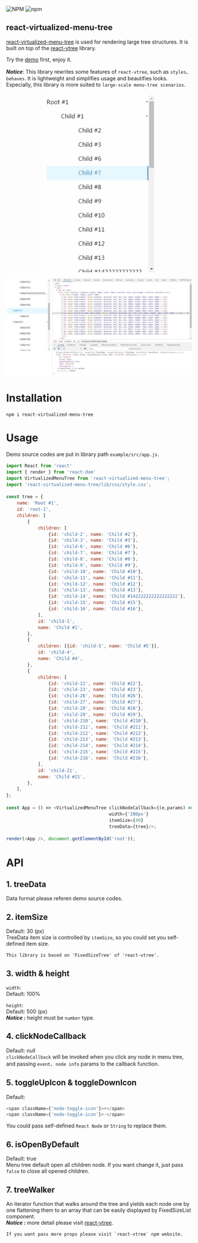 ![NPM](https://img.shields.io/npm/l/react-virtualized-menu-tree.svg?style=popout) ![npm](https://img.shields.io/npm/v/react-virtualized-menu-tree.svg?style=flat-square)
## react-virtualized-menu-tree

 [react-virtualized-menu-tree](https://github.com/dxmz/react-virtualized-menu-tree)  is used for rendering large tree structures. It is built on top of the [react-vtree](https://github.com/Lodin/react-vtree) library.

 Try the [demo](https://dxmz.github.io/react-virtualized-menu-tree/) first, enjoy it.

***Notice***: This library rewrites some features of `react-vtree`, such as `styles`、 `behaves`. It is lightweight and simplifies usage and beautifies looks. Especially, this library is more suited to `large-scale menu-tree scenarios`.

<div align="center">
<img src="./example/images/demo.gif" height="500px" alt="demo" ><img src="./example/images/console.jpg" alt="console" >  
</div>

# Installation
```
npm i react-virtualized-menu-tree
```

# Usage
Demo source codes are put in library path `example/src/app.js`.
```js
import React from 'react'
import { render } from 'react-dom'
import VirtualizedMenuTree from 'react-virtualized-menu-tree';
import 'react-virtualized-menu-tree/lib/css/style.css';

const tree = {
    name: 'Root #1',
    id: 'root-1',
    children: [
        {
            children: [
                {id: 'child-2', name: 'Child #2'},
                {id: 'child-3', name: 'Child #3'},
                {id: 'child-6', name: 'Child #6'},
                {id: 'child-7', name: 'Child #7'},
                {id: 'child-8', name: 'Child #8'},
                {id: 'child-9', name: 'Child #9'},
                {id: 'child-10', name: 'Child #10'},
                {id: 'child-11', name: 'Child #11'},
                {id: 'child-12', name: 'Child #12'},
                {id: 'child-13', name: 'Child #13'},
                {id: 'child-14', name: 'Child #142222222222222222'},
                {id: 'child-15', name: 'Child #15'},
                {id: 'child-16', name: 'Child #16'},
            ],
            id: 'child-1',
            name: 'Child #1',
        },
        {
            children: [{id: 'child-5', name: 'Child #5'}],
            id: 'child-4',
            name: 'Child #4',
        },
        {
            children: [
                {id: 'child-22', name: 'Child #22'},
                {id: 'child-23', name: 'Child #23'},
                {id: 'child-26', name: 'Child #26'},
                {id: 'child-27', name: 'Child #27'},
                {id: 'child-28', name: 'Child #28'},
                {id: 'child-29', name: 'Child #29'},
                {id: 'child-210', name: 'Child #210'},
                {id: 'child-211', name: 'Child #211'},
                {id: 'child-212', name: 'Child #212'},
                {id: 'child-213', name: 'Child #213'},
                {id: 'child-214', name: 'Child #214'},
                {id: 'child-215', name: 'Child #215'},
                {id: 'child-216', name: 'Child #216'},
            ],
            id: 'child-21',
            name: 'Child #21',
        },
    ],
};

const App = () => <VirtualizedMenuTree clickNodeCallback={(e,params) => {console.log(e, params)}}
                                       width={'200px'}
                                       itemSize={40}
                                       treeData={tree}/>;

render(<App />, document.getElementById('root'));
```
# API  
## 1. treeData  
Data format please referen demo source codes.  

## 2. itemSize 
Default: 30 (px)  
TreeData item size is controlled by `itemSize`, so you could set you self-defined item size.  
```
This library is based on 'FixedSizeTree' of 'react-vtree'.
```

## 3. width & height  
`width`:   
Default: 100%

`height`:    
Default: 500 (px)  
***Notice :*** height must be `number` type.  

## 4. clickNodeCallback  
Default: null  
`clickNodeCallback` will be invoked when you click any node in menu tree, and passing `event`、`node info` params to the callback function.  

## 5. toggleUpIcon & toggleDownIcon  
Default:
```js
<span className={'node-toggle-icon'}>+</span>
<span className={'node-toggle-icon'}>-</span>
``` 
You could pass self-defined `React Node` or `String` to replace them.  

## 6. isOpenByDefault  
Default: true  
Menu tree default open all children node. If you want change it, just pass `false` to close all opened children.  

## 7. treeWalker  
An iterator function that walks around the tree and yields each node one by one flattening them to an array that can be easily displayed by FixedSizeList component.  
***Notice :*** more detail please visit [react-vtree](https://www.npmjs.com/package/react-vtree).  

```
If you want pass more props please visit `react-vtree` npm website.
```
